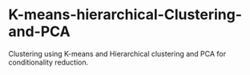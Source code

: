 # K-means-hierarchical-Clustering-and-PCA
Clustering using K-means and Hierarchical clustering and  PCA for conditionality reduction.  
